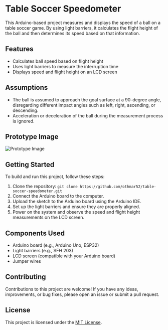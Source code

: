 # Table Soccer Speedometer

This Arduino-based project measures and displays the speed of a ball on a table soccer game. By using light barriers, it calculates the flight height of the ball and then determines its speed based on that information.

## Features

- Calculates ball speed based on flight height
- Uses light barriers to measure the interruption time
- Displays speed and flight height on an LCD screen

## Assumptions

- The ball is assumed to approach the goal surface at a 90-degree angle, disregarding different impact angles such as left, right, ascending, or descending.
- Acceleration or deceleration of the ball during the measurement process is ignored.

## Prototype Image

![Prototype Image](https://github.com/othmar52/table-soccer-speedometer/assets/7056051/3d830197-5aec-4e9f-9297-603be98f3aab)

## Getting Started

To build and run this project, follow these steps:

1. Clone the repository: `git clone https://github.com/othmar52/table-soccer-speedometer.git`
2. Connect the Arduino board to the computer.
3. Upload the sketch to the Arduino board using the Arduino IDE.
4. Set up the light barriers and ensure they are properly aligned.
5. Power on the system and observe the speed and flight height measurements on the LCD screen.

## Components Used

- Arduino board (e.g., Arduino Uno, ESP32)
- Light barriers (e.g., SFH 203)
- LCD screen (compatible with your Arduino board)
- Jumper wires

## Contributing

Contributions to this project are welcome! If you have any ideas, improvements, or bug fixes, please open an issue or submit a pull request.

## License

This project is licensed under the [MIT License](LICENSE).
